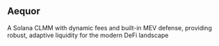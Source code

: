 ## Aequor

A Solana CLMM with dynamic fees and built-in MEV defense, providing robust, adaptive liquidity for the modern DeFi landscape
